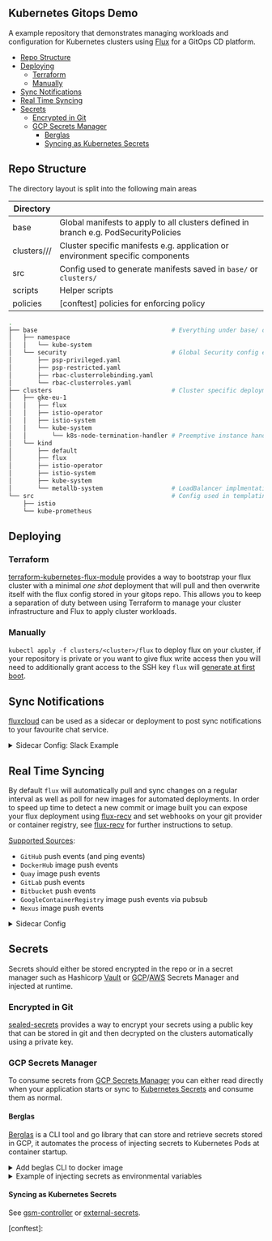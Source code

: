 Kubernetes Gitops Demo
---

A example repository that demonstrates managing workloads and configuration for Kubernetes clusters using [Flux] for a GitOps CD platform.

* [Repo Structure](#repo-structure)
* [Deploying](#deploying)
   * [Terraform](#terraform)
   * [Manually](#manually)
* [Sync Notifications](#sync-notifications)
* [Real Time Syncing](#real-time-syncing)
* [Secrets](#secrets)
   * [Encrypted in Git](#encrypted-in-git)
   * [GCP Secrets Manager](#gcp-secrets-manager)
      * [Berglas](#berglas)
      * [Syncing as Kubernetes Secrets](#syncing-as-kubernetes-secrets)


## Repo Structure

The directory layout is split into the following main areas


| Directory | |
| --------- | ----- |
| base | Global manifests to apply to all clusters defined in branch e.g. PodSecurityPolicies |
| clusters/<cluster>/<namespace>/ | Cluster specific manifests e.g. application or environment specific components |
| src | Config used to generate manifests saved in `base/` or `clusters/` |
| scripts | Helper scripts |
| policies | [conftest] policies for enforcing policy|


```bash
.
├── base                                     # Everything under base/ deployed in all clusters
│   ├── namespace
│   │   └── kube-system
│   └── security                             # Global Security config e.g PSP
│       ├── psp-privileged.yaml
│       ├── psp-restricted.yaml
│       ├── rbac-clusterrolebinding.yaml
│       └── rbac-clusterroles.yaml
├── clusters                                 # Cluster specific deployments
│   ├── gke-eu-1
│   │   ├── flux
│   │   ├── istio-operator
│   │   ├── istio-system
│   │   └── kube-system
│   │       └── k8s-node-termination-handler # Preemptive instance handler
│   └── kind
│       ├── default
│       ├── flux
│       ├── istio-operator
│       ├── istio-system
│       ├── kube-system
│       └── metallb-system                   # LoadBalancer implmentation required for kind clusters
└── src                                      # Config used in templating YAML manifiests
    ├── istio
    └── kube-prometheus
```


## Deploying

### Terraform
[terraform-kubernetes-flux-module] provides a way to bootstrap your flux cluster with a minimal _one shot_ deployment that will pull and then overwrite itself with the flux config stored in your gitops repo. This allows you to keep a separation of duty between using Terraform to manage your cluster infrastructure and Flux to apply cluster workloads.


### Manually

`kubectl apply -f clusters/<cluster>/flux` to deploy flux on your cluster, if your repository is private or you want to give flux write access then you will need to additionally grant access to the SSH key `flux` will [generate at first boot](https://docs.fluxcd.io/en/1.20.1/tutorials/get-started/#giving-write-access).


## Sync Notifications

[fluxcloud] can be used as a sidecar or deployment to post sync notifications to your favourite chat service.

<details>
  <summary>Sidecar Config: Slack Example</summary>

```yaml
      containers:
      - name: flux
        image: docker.io/fluxcd/flux:1.20.1
        args:
        - --connect=ws://127.0.0.1:3032

      - name: fluxcloud
        image: devan2502/fluxcloud:v0.3.9-1
        imagePullPolicy: Always
        ports:
        - containerPort: 3032
        env:
        - name: SLACK_URL
          value: "https://hooks.slack.com/services/...."
        - name: SLACK_CHANNEL
          value: "#flux"
        - name: SLACK_ICON_EMOJI
          value: ":duck:"
        - name: SLACK_USERNAME
          value: Foo Cluster
        - name: GITHUB_URL
          value: "https://github.com/Dev25/k8s-gitops-demo"
        - name: LISTEN_ADDRESS
          value: ":3032"
        - name: TITLE_TEMPLATE
          value: |
            Flux Event: {{ .EventType }}
        - name: BODY_TEMPLATE
          value: |
            {{ if and (ne .EventType "commit") (gt (len .Commits) 0) }}{{ range .Commits }}
            * {{ call $.FormatLink (print $.VCSLink "/commit/" .Revision) (truncate .Revision 7) }} ```{{ .Message }}```
            {{end}}{{end}}
            {{ if and (eq .EventType "sync") (gt (len .EventServiceIDs) 0) }}```Resources {{ range .EventServiceIDs }}
            * {{ . }}{{ end }}```{{ end }}
            {{ if gt (len .Errors) 0 }}Errors:
            ```{{ range .Errors }}
            Resource {{ .ID }}, file: {{ .Path }}:
            > {{ .Error }}
            {{ end }}```{{ end }}
```
</details>

## Real Time Syncing

By default `flux` will automatically pull and sync changes on a regular interval as well as poll for new images for automated deployments. In order to speed up time to detect a new commit or image built you can expose your flux deployment using [flux-recv] and set webhooks on your git provider or container registry, see [flux-recv] for further instructions to setup.

[Supported Sources](https://github.com/fluxcd/flux-recv#supported-webhook-sources):
- `GitHub` push events (and ping events)
- `DockerHub` image push events
- `Quay` image push events
- `GitLab` push events
- `Bitbucket` push events
- `GoogleContainerRegistry` image push events via pubsub
- `Nexus` image push events


<details>
  <summary>Sidecar Config</summary>

```yaml
    containers:
      # ...
      # GitHub Sync Webhook
      - name: recv
        image: fluxcd/flux-recv:0.5.0
        imagePullPolicy: IfNotPresent
        args:
        - --config=/etc/fluxrecv/fluxrecv.yaml
        ports:
        - containerPort: 8080
        readinessProbe:
          httpGet:
            path: /health
            port: 8080
        volumeMounts:
        - name: fluxrecv-config
          mountPath: /etc/fluxrecv
---
apiVersion: v1
kind: Secret
metadata:
  name: fluxrecv-conf
  namespace: flux
type: Opaque
stringData:
  fluxrecv.yaml: |-
    fluxRecvVersion: 1
    endpoints:
    - keyPath: github.key
      source: GitHub

  # Generated from `ruby -rsecurerandom -e 'print SecureRandom.hex(20)'`
  github.key: 92b8c5df36099ccf0378723bda5e0661a0753178
---
apiVersion: networking.k8s.io/v1beta1
kind: Ingress
metadata:
  name: flux
  namespace: flux
  labels:
    app: flux
  annotations:
    kubernetes.io/ingress.class: external
    nginx.ingress.kubernetes.io/client-body-buffer-size: 1m
spec:
  rules:
  - host: your.domain.io
    http:
      paths:
      - backend:
          serviceName: flux
          servicePort: 8080
  tls:
  - hosts:
    - your.domain.io
---
apiVersion: v1
kind: Service
metadata:
  name: flux
  namespace: flux
  labels:
    name: flux
spec:
  type: ClusterIP
  ports:
    - name: http-metrics
      port: 3031
      targetPort: 3031
    - name: http-recv
      port: 8080
      targetPort: 8080
  selector:
    name: flux
```
</details>

## Secrets

Secrets should either be stored encrypted in the repo or in a secret manager such as Hashicorp [Vault] or [GCP](https://cloud.google.com/secret-manager)/[AWS](https://aws.amazon.com/secrets-manager/) Secrets Manager and injected at runtime.


### Encrypted in Git

[sealed-secrets] provides a way to encrypt your secrets using a public key that can be stored in git and then decrypted on the clusters automatically using a private key.


### GCP Secrets Manager

To consume secrets from [GCP Secrets Manager] you can either read directly when your application starts or sync to [Kubernetes Secrets] and consume them as normal.

#### Berglas

[Berglas] is a CLI tool and go library that can store and retrieve secrets stored in GCP, it automates the process of injecting secrets to Kubernetes Pods at container startup.

<details>
  <summary>Add beglas CLI to docker image</summary>

```dockerfile
FROM runatlantis/atlantis:v0.14.0
# Build image as normal

# Install berglas CLI
COPY --from=europe-docker.pkg.dev/berglas/berglas/berglas:0.5.3 /bin/berglas /bin/berglas

# berglas runs first and then executes your application after injecting secrets
ENTRYPOINT exec /bin/berglas exec -- /usr/local/bin/atlantis server
```
</details>


<details>
  <summary>Example of injecting secrets as environmental variables</summary>

```yaml
      env:
        # WEBHOOK_SECRET becomes secret value
        - name: WEBHOOK_SECRET
          value: sm://your-gcp-project-id/webhook-secret
        # KEY_FILE becomes /tmp/github.key and the secret value is written to that file path.
        - name: KEY_FILE
          value: sm://your-gcp-project-id/webhook-keyfile?destination=/tmp/github.key
```
</details>

#### Syncing as Kubernetes Secrets

See [gsm-controller] or [external-secrets].


[terraform-kubernetes-flux-module]: https://github.com/Dev25/terraform-kubernetes-flux-module
[gsm-controller]: https://github.com/Dev25/gsm-controller

[flux]: https://github.com/fluxcd/flux
[flux-recv]: https://github.com/fluxcd/flux-recv
[fluxcloud]: https://github.com/justinbarrick/fluxcloud

[Kubernetes Secrets]: https://kubernetes.io/docs/concepts/configuration/secret/
[Vault]: https://www.vaultproject.io/
[sealed-secrets]: https://github.com/bitnami-labs/sealed-secrets
[GCP Secrets Manager]: https://cloud.google.com/secret-manager
[external-secrets]: https://github.com/godaddy/kubernetes-external-secrets
[berglas]: https://github.com/GoogleCloudPlatform/berglas
[conftest]:
